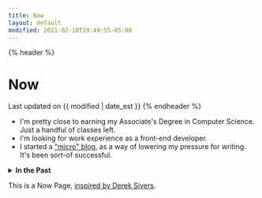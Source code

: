 ```yaml
---
title: Now
layout: default
modified: 2021-02-10T19:49:55-05:00
---
```


{% header %}
# Now
Last updated on {{ modified | date_est }}
{% endheader %}

* I'm pretty close to earning my Associate's Degree in Computer Science. Just a handful of classes left.
* I'm looking for work experience as a front-end developer.
* I started a ["micro" blog](/c/micro), as a way of lowering my pressure for writing. It's been sort-of successful.

<details>
<summary><strong>In the Past</strong></summary>

**Fall 2020**
* I've given up on my writing goals. I'd like to focus on hobby-coding and school.
* I triage issues for [Eleventy](https://github.com/11ty/eleventy). GitHub notifications went from "pointless" to "overwhelming" rather quickly.
* We got a dog! His name is Wilson, and he looks like a matzo ball.

**Summer 2020**
* I'm trying to write more often.
* I'm taking French and Western History in College.
* I'm working at [Camp HASC](https://camphasc.org) this summer. Covid and everything.

**Spring 2020 (titled "Goals")**
* I'm trying to write an article every week
* I walk each day for about 10-15 minutes.
* This summer, I will be working as a lifeguard at [Camp HASC](https://camphasc.org)
</details>

This is a Now Page, [inspired by Derek Sivers](https://sive.rs/nowff).
